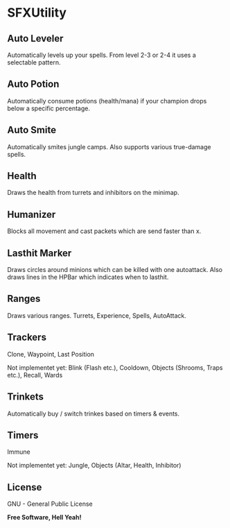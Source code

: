 SFXUtility
===========

Auto Leveler
---------------
Automatically levels up your spells. From level 2-3 or 2-4 it uses a selectable pattern.

Auto Potion
-----------
Automatically consume potions (health/mana) if your champion drops below a specific percentage.

Auto Smite
-----------
Automatically smites jungle camps. Also supports various true-damage spells.

Health
-----------
Draws the health from turrets and inhibitors on the minimap.

Humanizer
-----------
Blocks all movement and cast packets which are send faster than x.

Lasthit Marker
--------------
Draws circles around minions which can be killed with one autoattack. Also draws lines in the HPBar which indicates when to lasthit.

Ranges
--------------
Draws various ranges. Turrets, Experience, Spells, AutoAttack.

Trackers
-----------
Clone, Waypoint, Last Position

Not implementet yet: Blink (Flash etc.), Cooldown, Objects (Shrooms, Traps etc.), Recall, Wards

Trinkets
-----------
Automatically buy / switch trinkes based on timers & events.

Timers
-----------
Immune

Not implementet yet: Jungle, Objects (Altar, Health, Inhibitor)


License
-------

GNU - General Public License


**Free Software, Hell Yeah!**

[Nikita Bernthaler]:http://smokyfox.com/